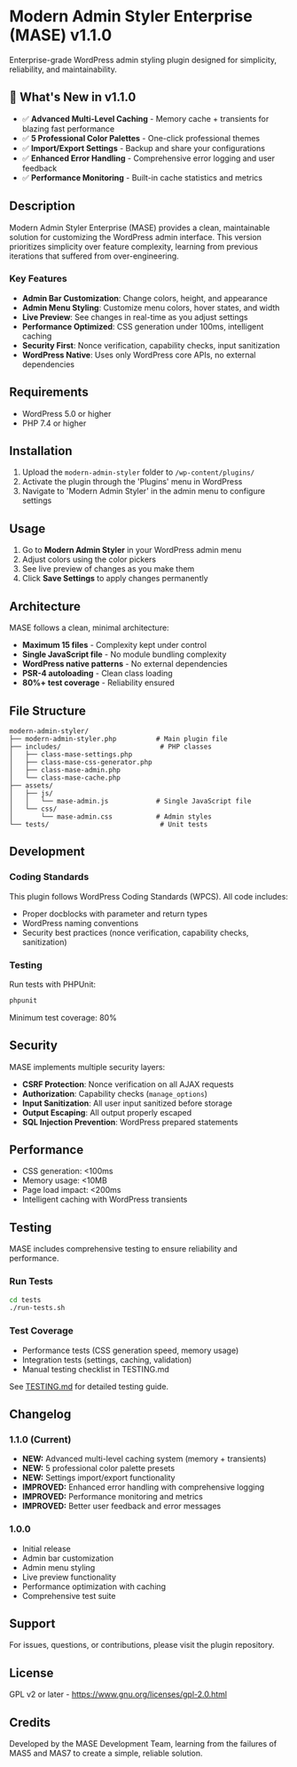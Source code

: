 # Modern Admin Styler Enterprise (MASE) v1.1.0

Enterprise-grade WordPress admin styling plugin designed for simplicity, reliability, and maintainability.

## 🎉 What's New in v1.1.0

- ✅ **Advanced Multi-Level Caching** - Memory cache + transients for blazing fast performance
- ✅ **5 Professional Color Palettes** - One-click professional themes
- ✅ **Import/Export Settings** - Backup and share your configurations
- ✅ **Enhanced Error Handling** - Comprehensive error logging and user feedback
- ✅ **Performance Monitoring** - Built-in cache statistics and metrics

## Description

Modern Admin Styler Enterprise (MASE) provides a clean, maintainable solution for customizing the WordPress admin interface. This version prioritizes simplicity over feature complexity, learning from previous iterations that suffered from over-engineering.

### Key Features

- **Admin Bar Customization**: Change colors, height, and appearance
- **Admin Menu Styling**: Customize menu colors, hover states, and width
- **Live Preview**: See changes in real-time as you adjust settings
- **Performance Optimized**: CSS generation under 100ms, intelligent caching
- **Security First**: Nonce verification, capability checks, input sanitization
- **WordPress Native**: Uses only WordPress core APIs, no external dependencies

## Requirements

- WordPress 5.0 or higher
- PHP 7.4 or higher

## Installation

1. Upload the `modern-admin-styler` folder to `/wp-content/plugins/`
2. Activate the plugin through the 'Plugins' menu in WordPress
3. Navigate to 'Modern Admin Styler' in the admin menu to configure settings

## Usage

1. Go to **Modern Admin Styler** in your WordPress admin menu
2. Adjust colors using the color pickers
3. See live preview of changes as you make them
4. Click **Save Settings** to apply changes permanently

## Architecture

MASE follows a clean, minimal architecture:

- **Maximum 15 files** - Complexity kept under control
- **Single JavaScript file** - No module bundling complexity
- **WordPress native patterns** - No external dependencies
- **PSR-4 autoloading** - Clean class loading
- **80%+ test coverage** - Reliability ensured

## File Structure

```
modern-admin-styler/
├── modern-admin-styler.php          # Main plugin file
├── includes/                         # PHP classes
│   ├── class-mase-settings.php
│   ├── class-mase-css-generator.php
│   ├── class-mase-admin.php
│   └── class-mase-cache.php
├── assets/
│   ├── js/
│   │   └── mase-admin.js            # Single JavaScript file
│   └── css/
│       └── mase-admin.css           # Admin styles
└── tests/                            # Unit tests
```

## Development

### Coding Standards

This plugin follows WordPress Coding Standards (WPCS). All code includes:
- Proper docblocks with parameter and return types
- WordPress naming conventions
- Security best practices (nonce verification, capability checks, sanitization)

### Testing

Run tests with PHPUnit:
```bash
phpunit
```

Minimum test coverage: 80%

## Security

MASE implements multiple security layers:
- **CSRF Protection**: Nonce verification on all AJAX requests
- **Authorization**: Capability checks (`manage_options`)
- **Input Sanitization**: All user input sanitized before storage
- **Output Escaping**: All output properly escaped
- **SQL Injection Prevention**: WordPress prepared statements

## Performance

- CSS generation: <100ms
- Memory usage: <10MB
- Page load impact: <200ms
- Intelligent caching with WordPress transients

## Testing

MASE includes comprehensive testing to ensure reliability and performance.

### Run Tests

```bash
cd tests
./run-tests.sh
```

### Test Coverage

- Performance tests (CSS generation speed, memory usage)
- Integration tests (settings, caching, validation)
- Manual testing checklist in TESTING.md

See [TESTING.md](TESTING.md) for detailed testing guide.

## Changelog

### 1.1.0 (Current)
- **NEW:** Advanced multi-level caching system (memory + transients)
- **NEW:** 5 professional color palette presets
- **NEW:** Settings import/export functionality
- **IMPROVED:** Enhanced error handling with comprehensive logging
- **IMPROVED:** Performance monitoring and metrics
- **IMPROVED:** Better user feedback and error messages

### 1.0.0
- Initial release
- Admin bar customization
- Admin menu styling
- Live preview functionality
- Performance optimization with caching
- Comprehensive test suite

## Support

For issues, questions, or contributions, please visit the plugin repository.

## License

GPL v2 or later - https://www.gnu.org/licenses/gpl-2.0.html

## Credits

Developed by the MASE Development Team, learning from the failures of MAS5 and MAS7 to create a simple, reliable solution.

